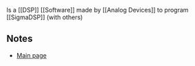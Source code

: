Is a [[DSP]] [[Software]] made by [[Analog Devices]] to program [[SigmaDSP]] (with others)
## Notes
- [Main page](https://www.analog.com/en/resources/evaluation-hardware-and-software/software/ss_sigst_02.html#software-overview)